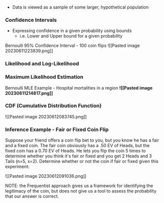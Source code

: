 
- Data is viewed as a sample of some larger, hypothetical population



### Confidence Intervals
- Expressing confidence in a given probability using bounds
	- i.e. Lower and Upper bound for a given probability

Bernoulli 95% Confidence Interval - 100 coin flips
![[Pasted image 20230611223839.png]]


### Likelihood and Log-Likelihood



### Maximum Likelihood Estimation



Bernoulli MLE Example - Hospital mortalities in a region
**![[Pasted image 20230611214817.png]]**


### CDF (Cumulative Distribution Function)

![[Pasted image 20230612083745.png]]


### Inference Example - Fair or Fixed Coin Flip

Suppose your friend offers a coin flip bet to you, but you know he has a fair and a fixed coin. The fair coin obviously has a .50 EV of Heads, but the fixed coin has a 0.70 EV of Heads. He lets you flip the coin 5 times to determine whether you think it's fair or fixed and you get 2 Heads and 3 Tails (n=5, x=2). Determine whether or not the coin if fair or fixed given this experiment:

![[Pasted image 20230612091036.png]]

NOTE: the Frequentist approach gives us a framework for identifying the legitimacy of the coin, but does not give us a tool to assess the probability that our answer is correct.